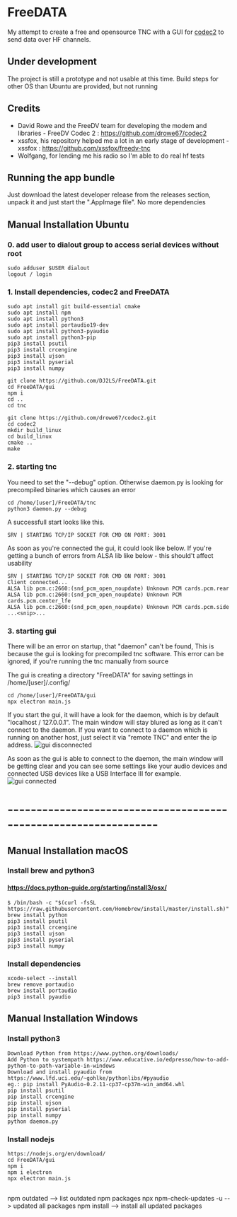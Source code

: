 # FreeDATA
My attempt to create a free and opensource TNC with a GUI for [codec2](https://github.com/drowe67/codec2) to send data over HF channels. 

## Under development
The project is still a prototype and not usable at this time.
Build steps for other OS than Ubuntu are provided, but not running

## Credits
* David Rowe and the FreeDV team for developing the modem and libraries -
FreeDV Codec 2 : https://github.com/drowe67/codec2
* xssfox, his repository helped me a lot in an early stage of development -
xssfox : https://github.com/xssfox/freedv-tnc
* Wolfgang, for lending me his radio so I'm able to do real hf tests

## Running the app bundle
Just download the latest developer release from the releases section, unpack it and just start the ".AppImage file". No more dependencies

## Manual Installation Ubuntu
### 0. add user to dialout group to access serial devices without root
```
sudo adduser $USER dialout
logout / login
```

### 1. Install dependencies, codec2 and FreeDATA
```
sudo apt install git build-essential cmake
sudo apt install npm
sudo apt install python3
sudo apt install portaudio19-dev
sudo apt install python3-pyaudio
sudo apt install python3-pip
pip3 install psutil
pip3 install crcengine
pip3 install ujson
pip3 install pyserial
pip3 install numpy

git clone https://github.com/DJ2LS/FreeDATA.git
cd FreeDATA/gui
npm i
cd ..
cd tnc

git clone https://github.com/drowe67/codec2.git
cd codec2
mkdir build_linux
cd build_linux
cmake ..
make

```

### 2. starting tnc
You need to set the "--debug" option. Otherwise daemon.py is looking for precompiled binaries which causes an error
```
cd /home/[user]/FreeDATA/tnc
python3 daemon.py --debug
```
A successfull start looks like this. 
```
SRV | STARTING TCP/IP SOCKET FOR CMD ON PORT: 3001
```
As soon as you're connected the gui, it could look like below. If you're getting a bunch of errors from ALSA lib like below - this should't affect usability 
```
SRV | STARTING TCP/IP SOCKET FOR CMD ON PORT: 3001
Client connected...
ALSA lib pcm.c:2660:(snd_pcm_open_noupdate) Unknown PCM cards.pcm.rear
ALSA lib pcm.c:2660:(snd_pcm_open_noupdate) Unknown PCM cards.pcm.center_lfe
ALSA lib pcm.c:2660:(snd_pcm_open_noupdate) Unknown PCM cards.pcm.side
...<snip>...
```


### 3. starting gui
There will be an error on startup, that "daemon" can't be found, This is because the gui is looking for precompiled tnc software. This error can be ignored, if you're running the tnc manually from source

The gui is creating a directory "FreeDATA" for saving settings in /home/[user]/.config/
```
cd /home/[user]/FreeDATA/gui
npx electron main.js
```
If you start the gui, it will have a look for the daemon, which is by default "localhost / 127.0.0.1". The main window will stay blured as long as it can't connect to the daemon. If you want to connect to a daemon which is running on another host, just select it via "remote TNC" and enter the ip address.
![gui disconnected](https://raw.githubusercontent.com/DJ2LS/FreeDATA/main/documentation/codec2-FreeDATA-start-disconnected.png "TNC disconnected")

As soon as the gui is able to connect to the daemon, the main window will be getting clear and you can see some settings like your audio devices and connected USB devices like a USB Interface III for example.
![gui connected](https://raw.githubusercontent.com/DJ2LS/FreeDATA/main/documentation/codec2-FreeDATA-start-connected.png "TNC connected")



# ----------------------------------------------------------------
## Manual Installation macOS
### Install brew and python3
#### https://docs.python-guide.org/starting/install3/osx/

```
$ /bin/bash -c "$(curl -fsSL https://raw.githubusercontent.com/Homebrew/install/master/install.sh)"
brew install python
pip3 install psutil
pip3 install crcengine
pip3 install ujson
pip3 install pyserial
pip3 install numpy

```
### Install dependencies
```
xcode-select --install
brew remove portaudio
brew install portaudio
pip3 install pyaudio
```

## Manual Installation Windows
### Install python3
```
Download Python from https://www.python.org/downloads/
Add Python to systempath https://www.educative.io/edpresso/how-to-add-python-to-path-variable-in-windows
Download and install pyaudio from https://www.lfd.uci.edu/~gohlke/pythonlibs/#pyaudio
eg.: pip install PyAudio-0.2.11-cp37-cp37m-win_amd64.whl
pip install psutil
pip install crcengine
pip install ujson
pip install pyserial
pip install numpy
python daemon.py

```

### Install nodejs
```
https://nodejs.org/en/download/
cd FreeDATA/gui
npm i
npm i electron
npx electron main.js
```
##
npm outdated --> list outdated npm packages
npx npm-check-updates -u --> updated all packages
npm install --> install all updated packages

